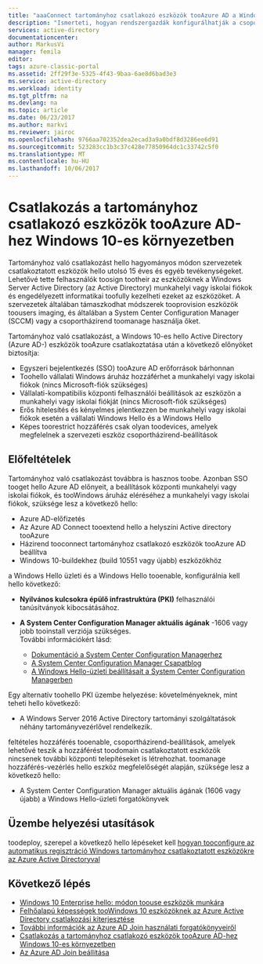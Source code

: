 ```yaml
---
title: "aaaConnect tartományhoz csatlakozó eszközök tooAzure AD a Windows 10 észlel |} Microsoft Docs"
description: "Ismerteti, hogyan rendszergazdák konfigurálhatják a csoportházirend tooenable eszközök toobe toohello tartományhoz csatlakoztatott vállalati hálózatra."
services: active-directory
documentationcenter: 
author: MarkusVi
manager: femila
editor: 
tags: azure-classic-portal
ms.assetid: 2ff29f3e-5325-4f43-9baa-6ae8d6bad3e3
ms.service: active-directory
ms.workload: identity
ms.tgt_pltfrm: na
ms.devlang: na
ms.topic: article
ms.date: 06/23/2017
ms.author: markvi
ms.reviewer: jairoc
ms.openlocfilehash: 9766aa702352dea2ecad3a9a0bdf8d3286ee6d91
ms.sourcegitcommit: 523283cc1b3c37c428e77850964dc1c33742c5f0
ms.translationtype: MT
ms.contentlocale: hu-HU
ms.lasthandoff: 10/06/2017
---
```

# <a name="connect-domain-joined-devices-tooazure-ad-for-windows-10-experiences"></a>Csatlakozás a tartományhoz csatlakozó eszközök tooAzure AD-hez Windows 10-es környezetben
Tartományhoz való csatlakozást hello hagyományos módon szervezetek csatlakoztatott eszközök hello utolsó 15 éves és egyéb tevékenységeket. Lehetővé tette felhasználók toosign tootheir az eszközöknek a Windows Server Active Directory (az Active Directory) munkahelyi vagy iskolai fiókok és engedélyezett informatikai toofully kezelheti ezeket az eszközöket. A szervezetek általában támaszkodhat módszerek tooprovision eszközök toousers imaging, és általában a System Center Configuration Manager (SCCM) vagy a csoportházirend toomanage használja őket.


Tartományhoz való csatlakozást, a Windows 10-es hello Active Directory (Azure AD-) eszközök tooAzure csatlakoztatása után a következő előnyöket biztosítja:

* Egyszeri bejelentkezés (SSO) tooAzure AD erőforrások bárhonnan
* Toohello vállalati Windows áruház hozzáférhet a munkahelyi vagy iskolai fiókok (nincs Microsoft-fiók szükséges)
* Vállalati-kompatibilis központi felhasználói beállítások az eszközön a munkahelyi vagy iskolai fiókját (nincs Microsoft-fiók szükséges)
* Erős hitelesítés és kényelmes jelentkezzen be munkahelyi vagy iskolai fiókok esetén a vállalati Windows Hello és a Windows Hello
* Képes toorestrict hozzáférés csak olyan toodevices, amelyek megfelelnek a szervezeti eszköz csoportházirend-beállítások

## <a name="prerequisites"></a>Előfeltételek
Tartományhoz való csatlakozást továbbra is hasznos toobe. Azonban SSO tooget hello Azure AD előnyeit, a beállítások központi munkahelyi vagy iskolai fiókok, és tooWindows áruház eléréséhez a munkahelyi vagy iskolai fiókok, szüksége lesz a következő hello:

* Azure AD-előfizetés
* Az Azure AD Connect tooextend hello a helyszíni Active directory tooAzure
* Házirend tooconnect tartományhoz csatlakozó eszközök tooAzure AD beállítva
* Windows 10-buildekhez (build 10551 vagy újabb) eszközökhöz

a Windows Hello üzleti és a Windows Hello tooenable, konfigurálnia kell hello következő:

- **Nyilvános kulcsokra épülő infrastruktúra (PKI)** felhasználói tanúsítványok kibocsátásához.

- **A System Center Configuration Manager aktuális ágának** -1606 vagy jobb tooinstall verziója szükséges.  
További információkért lásd: 
    - [Dokumentáció a System Center Configuration Managerhez](https://technet.microsoft.com/library/mt346023.aspx)
    - [A System Center Configuration Manager Csapatblog](http://blogs.technet.com/b/configmgrteam/archive/2015/09/23/now-available-update-for-system-center-config-manager-tp3.aspx)
    - [A Windows Hello-üzleti beállításait a System Center Configuration Managerben](https://docs.microsoft.com/sccm/protect/deploy-use/windows-hello-for-business-settings)

Egy alternatív toohello PKI üzembe helyezése: követelményeknek, mint teheti hello következő:

* A Windows Server 2016 Active Directory tartományi szolgáltatások néhány tartományvezérlővel rendelkezik.

feltételes hozzáférés tooenable, csoportházirend-beállítások, amelyek lehetővé teszik a hozzáférést toodomain csatlakoztatott eszközök nincsenek további központi telepítéseket is létrehozhat. toomanage hozzáférés-vezérlés hello eszköz megfelelőségét alapján, szüksége lesz a következő hello:

* A System Center Configuration Manager aktuális ágának (1606 vagy újabb) a Windows Hello-üzleti forgatókönyvek

## <a name="deployment-instructions"></a>Üzembe helyezési utasítások

toodeploy, szerepel a következő hello lépéseket kell [hogyan tooconfigure az automatikus regisztráció Windows tartományhoz csatlakoztatott eszközökre az Azure Active Directoryval](active-directory-conditional-access-automatic-device-registration-setup.md)

## <a name="next-step"></a>Következő lépés
* [Windows 10 Enterprise hello: módon toouse eszközök munkára](active-directory-azureadjoin-windows10-devices-overview.md)
* [Felhőalapú képességek tooWindows 10 eszközöknek az Azure Active Directory csatlakozási kiterjesztése](active-directory-azureadjoin-user-upgrade.md)
* [További információk az Azure AD Join használati forgatókönyveiről](active-directory-azureadjoin-deployment-aadjoindirect.md)
* [Csatlakozás a tartományhoz csatlakozó eszközök tooAzure AD-hez Windows 10-es környezetben](active-directory-azureadjoin-devices-group-policy.md)
* [Az Azure AD Join beállítása](active-directory-azureadjoin-setup.md)

